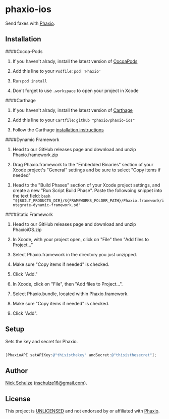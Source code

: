 # phaxio-ios

Send faxes with [Phaxio](http://www.phaxio.com).

## Installation

####Cocoa-Pods
1. If you haven't alrady, install the latest version of [CocoaPods](https://guides.cocoapods.org/using/getting-started.html)

2. Add this line to your `Podfile`:
```pod 'Phaxio'```

3. Run `pod install`

4. Don't forget to use `.workspace` to open your project in Xcode

####Carthage
1. If you haven't alrady, install the latest version of [Carthage](https://github.com/Carthage/Carthage#installing-carthage)

2. Add this line to your `Cartfile`: 
```github "phaxio/phaxio-ios"```

3. Follow the Carthage [installation instructions](https://github.com/Carthage/Carthage#if-youre-building-for-ios-tvos-or-watchos)

####Dynamic Framework
1. Head to our GitHub releases page and download and unzip Phaxio.framework.zip

2. Drag Phaxio.framework to the "Embedded Binaries" section of your Xcode project's "General" settings and be sure to select "Copy items if needed"

3. Head to the "Build Phases" section of your Xcode project settings, and create a new "Run Script Build Phase". Paste the followoing snippet into the text field:
`bash "${BUILT_PRODUCTS_DIR}/${FRAMEWORKS_FOLDER_PATH}/Phaxio.framework/integrate-dynamic-framework.sd"`

####Static Framework
1. Head to our GitHub releases page and download and unzip PhaxioiOS.zip

2. In Xcode, with your project open, click on "File" then "Add files to Project..."

3. Select Phaxio.framework in the directory you just unzipped.

4. Make sure "Copy items if needed" is checked.

5. Click "Add."

6. In Xcode, click on "File", then "Add files to Project...".

7. Select Phaxio.bundle, located within Phaxio.framework.

8. Make sure "Copy items if needed" is checked.

9. Click "Add".


## Setup

Sets the key and secret for Phaxio.
```objective-c

[PhaxioAPI setAPIKey:@"thisisthekey" andSecret:@"thisisthesecret"];

```

## Author

[Nick Schulze](http://twitter.com/nickschulze) ([nschulze16@gmail.com](mailto:nschulze16@gmail.com)).

## License

This project is [UNLICENSED](http://unlicense.org/) and not endorsed by or affiliated with [Phaxio](http://www.phaxio.com).

